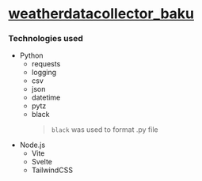 # [weatherdatacollector_baku](https://test2user-aqil.github.io/weatherdatacollector_baku/)

### **Technologies used**

-   Python
    -   requests
    -   logging
    -   csv
    -   json
    -   datetime
    -   pytz
    -   black
        > `black` was used to format .py file
-   Node.js
    -   Vite
    -   Svelte
    -   TailwindCSS

